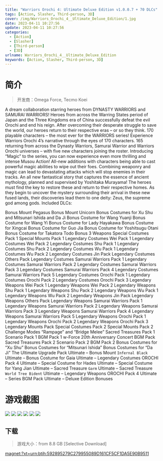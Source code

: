```yaml
---
title: "Warriors Orochi 4: Ultimate Deluxe Edition v1.0.0.7 + 70 DLCs"
tags: [Action, Slasher, Third-person, 3D]
cover: /img/Warriors_Orochi_4__Ultimate_Deluxe_Edition/1.jpg
date: 2023-04-11 10:27:56
update: 2023-04-11 10:27:56
categories: 
  - [Action]
  - [Slasher]
  - [Third-person]
  - [3D]
urlname: Warriors_Orochi_4__Ultimate_Deluxe_Edition
keywords: [Action, Slasher, Third-person, 3D]
---
```

# 简介

> 开发商：Omega Force, Tecmo Koei

A dream collaboration starring heroes from DYNASTY WARRIORS and SAMURAI WARRIORS!
Heroes from across the Warring States period of Japan and the Three Kingdoms era of China successfully defeat the evil Orochi and end his reign. After overcoming their desperate struggle to save the world, our heroes return to their respective eras – or so they think.
170 playable characters – the most ever for the WARRIORS series! Experience Warriors Orochi 4’s narrative through the eyes of 170 characters. 165 returning from across the Dynasty Warriors, Samurai Warrior and Warriors Orochi universes – with five new characters joining the roster. 
Introducing “Magic” to the series, you can now experience even more thrilling and intense Musou Action! All-new additions with characters being able to cast powerful magic abilities to wipe out their foes. Combining weaponry and magic can lead to devastating attacks which will stop enemies in their tracks. 
An all new fantastical story that captures the essence of ancient mythology, planned and supervised by Yoshitaka Murayama!
The heroes must find the key to restore these and return to their respective homes. As they begin to uncover the mystery surrounding their arrival in these new fused lands, their discoveries lead them to one deity: Zeus, the supreme god among gods.
Included DLCs:

Bonus Mount Pegasus
Bonus Mount Unicorn
Bonus Costumes for Xu Shu and Mitsunari Ishida and Da Ji
Bonus Costume for Wang Yuanji
Bonus Costume for Wang Yi
Bonus Costume for Lady Hayakawa
Bonus Costume for Xingcai
Bonus Costume for Guo Jia
Bonus Costume for Yoshitsugu Otani
Bonus Costume for Takatora Todo
Bonus 3 Weapons
Special Costumes Pack 1
Special Mounts Pack 1
Legendary Costumes Wei Pack 1
Legendary Costumes Wei Pack 2
Legendary Costumes Shu Pack 1
Legendary Costumes Shu Pack 2
Legendary Costumes Wu Pack 1
Legendary Costumes Wu Pack 2
Legendary Costumes Jin Pack
Legendary Costumes Others Pack
Legendary Costumes Samurai Warriors Pack 1
Legendary Costumes Samurai Warriors Pack 2
Legendary Costumes Samurai Warriors Pack 3
Legendary Costumes Samurai Warriors Pack 4
Legendary Costumes Samurai Warriors Pack 5
Legendary Costumes Orochi Pack 1
Legendary Costumes Orochi Pack 2
Legendary Costumes Orochi Pack 3
Legendary Weapons Wei Pack 1
Legendary Weapons Wei Pack 2
Legendary Weapons Shu Pack 1
Legendary Weapons Shu Pack 2
Legendary Weapons Wu Pack 1
Legendary Weapons Wu Pack 2
Legendary Weapons Jin Pack
Legendary Weapons Others Pack
Legendary Weapons Samurai Warriors Pack 1
Legendary Weapons Samurai Warriors Pack 2
Legendary Weapons Samurai Warriors Pack 3
Legendary Weapons Samurai Warriors Pack 4
Legendary Weapons Samurai Warriors Pack 5
Legendary Weapons Orochi Pack 1
Legendary Weapons Orochi Pack 2
Legendary Weapons Orochi Pack 3
Legendary Mounts Pack
Special Costumes Pack 2
Special Mounts Pack 2
Challenge Modes “Rampage” and “Bridge Melee”
Sacred Treasures Pack 1
Scenario Pack 1
BGM Pack 1
w-Force 20th Anniversary Concert BGM Pack
Sacred Treasures Pack 2
Scenario Pack 2
BGM Pack 2
Bonus Costumes for “Xu Shu”
Bonus Costumes for “Mitsunari Ishida”
Bonus Costumes for “Da Ji”
The Ultimate Upgrade Pack
Ultimate – Bonus Mount `Infernal Black`
Ultimate – Bonus Costume for Gaia
Ultimate – Legendary Costumes OROCHI Pack 4
Ultimate – Special Costume for Hades
Ultimate – Special Costume for Yang Jian
Ultimate – Sacred Treasure `Garm`
Ultimate – Sacred Treasure `World Tree Bident`
Ultimate – Legendary Weapons OROCHI Pack 4
Ultimate – Series BGM Pack
Ultimate – Deluxe Edition Bonuses

# 游戏截图

![](/img/Warriors_Orochi_4__Ultimate_Deluxe_Edition/2.jpg)
![](/img/Warriors_Orochi_4__Ultimate_Deluxe_Edition/3.jpg)
![](/img/Warriors_Orochi_4__Ultimate_Deluxe_Edition/4.jpg)
![](/img/Warriors_Orochi_4__Ultimate_Deluxe_Edition/5.jpg)
![](/img/Warriors_Orochi_4__Ultimate_Deluxe_Edition/6.jpg)
![](/img/Warriors_Orochi_4__Ultimate_Deluxe_Edition/7.jpg)


## 下载

> 游戏大小：from 8.8 GB [Selective Download]

[magnet:?xt=urn:btih:592895279C279955089D161CF5CF1DA5E90B9511](magnet:?xt=urn:btih:592895279C279955089D161CF5CF1DA5E90B9511)